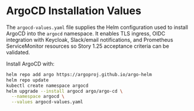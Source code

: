 # ArgoCD Installation Values

The `argocd-values.yaml` file supplies the Helm configuration used to install ArgoCD into the `argocd` namespace.  It enables TLS ingress, OIDC integration with Keycloak, Slack/email notifications, and Prometheus ServiceMonitor resources so Story 1.25 acceptance criteria can be validated.

Install ArgoCD with:

```bash
helm repo add argo https://argoproj.github.io/argo-helm
helm repo update
kubectl create namespace argocd
helm upgrade --install argocd argo/argo-cd \
  --namespace argocd \
  --values argocd-values.yaml
```
